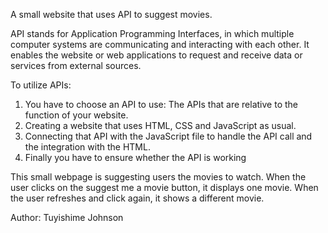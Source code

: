 A small website that uses API to suggest movies.

API stands for Application Programming Interfaces, in which multiple computer systems are communicating and interacting with each other. It enables the website or web applications to request and receive data or services from external sources.

To utilize APIs:

1. You have to choose an API to use: The APIs that are relative to the function of your website.
2. Creating a website that uses HTML, CSS and JavaScript as usual.
3. Connecting that API with the JavaScript file to handle the API call and the integration with the HTML.
4. Finally you have to ensure whether the API is working

This small webpage is suggesting users the movies to watch. When the user clicks on the suggest me a movie button, it displays one movie. When the user refreshes and click again, it shows a different movie.

Author: Tuyishime Johnson
